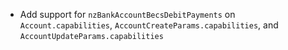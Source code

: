 * Add support for `nzBankAccountBecsDebitPayments` on `Account.capabilities`, `AccountCreateParams.capabilities`, and `AccountUpdateParams.capabilities`